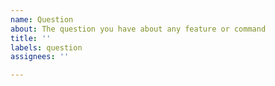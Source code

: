 ```yaml
---
name: Question
about: The question you have about any feature or command
title: ''
labels: question
assignees: ''

---
```



